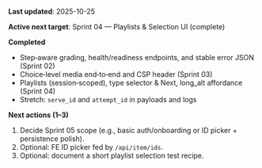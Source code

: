 **Last updated**: 2025-10-25

**Active next target**: Sprint 04 — Playlists & Selection UI (complete)

**Completed**
- Step‑aware grading, health/readiness endpoints, and stable error JSON (Sprint 02)
- Choice‑level media end‑to‑end and CSP header (Sprint 03)
- Playlists (session‑scoped), type selector & Next, long_alt affordance (Sprint 04)
- Stretch: `serve_id` and `attempt_id` in payloads and logs

**Next actions (1–3)**
1) Decide Sprint 05 scope (e.g., basic auth/onboarding or ID picker + persistence polish).
2) Optional: FE ID picker fed by `/api/item/ids`.
3) Optional: document a short playlist selection test recipe.


